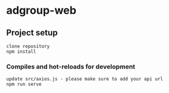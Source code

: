 # adgroup-web

## Project setup
```
clone repository
npm install
```

### Compiles and hot-reloads for development
```
update src/axios.js - please make sure to add your api url
npm run serve
```
